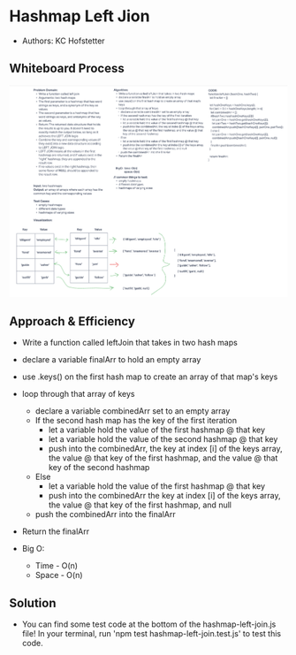 # Hashmap Left Jion

- Authors: KC Hofstetter

## Whiteboard Process

![hashmap left join whiteboard](./img/whiteboard.png)

## Approach & Efficiency

- Write a function called leftJoin that takes in two hash maps
- declare a variable finalArr to hold an empty array
- use .keys() on the first hash map to create an array of that map's keys
- loop through that array of keys
  - declare a variable combinedArr set to an empty array
  - If the second hash map has the key of the first iteration
    - let a variable hold the value of the first hashmap @ that key
    - let a variable hold the value of the second hashmap @ that key
    - push into the combinedArr, the key at index [i] of the keys array, the value @ that key of the first hashmap, and the value @ that key of the second hashmap
  - Else
    - let a variable hold the value of the first hashmap @ that key
    - push into the combinedArr the key at index [i] of the keys array, the value @ that key of the first hashmap, and null
  - push the combinedArr into the finalArr
- Return the finalArr

- Big O:
  - Time - O(n)
  - Space - O(n)

## Solution

- You can find some test code at the bottom of the hashmap-left-join.js file! In your terminal, run 'npm test hashmap-left-join.test.js' to test this code.
